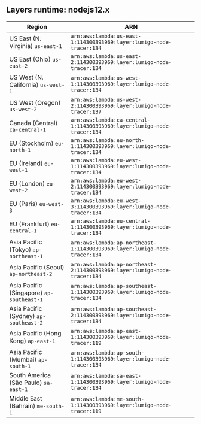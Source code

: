 Layers runtime: nodejs12.x
----
| Region | ARN |
| --- | --- |
|US East (N. Virginia)  `us-east-1`|`arn:aws:lambda:us-east-1:114300393969:layer:lumigo-node-tracer:134`|
|US East (Ohio)  `us-east-2`|`arn:aws:lambda:us-east-2:114300393969:layer:lumigo-node-tracer:134`|
|US West (N. California)  `us-west-1`|`arn:aws:lambda:us-west-1:114300393969:layer:lumigo-node-tracer:134`|
|US West (Oregon)  `us-west-2`|`arn:aws:lambda:us-west-2:114300393969:layer:lumigo-node-tracer:137`|
|Canada (Central)  `ca-central-1`|`arn:aws:lambda:ca-central-1:114300393969:layer:lumigo-node-tracer:134`|
|EU (Stockholm)  `eu-north-1`|`arn:aws:lambda:eu-north-1:114300393969:layer:lumigo-node-tracer:134`|
|EU (Ireland)  `eu-west-1`|`arn:aws:lambda:eu-west-1:114300393969:layer:lumigo-node-tracer:134`|
|EU (London)  `eu-west-2`|`arn:aws:lambda:eu-west-2:114300393969:layer:lumigo-node-tracer:134`|
|EU (Paris)  `eu-west-3`|`arn:aws:lambda:eu-west-3:114300393969:layer:lumigo-node-tracer:134`|
|EU (Frankfurt)  `eu-central-1`|`arn:aws:lambda:eu-central-1:114300393969:layer:lumigo-node-tracer:134`|
|Asia Pacific (Tokyo)  `ap-northeast-1`|`arn:aws:lambda:ap-northeast-1:114300393969:layer:lumigo-node-tracer:134`|
|Asia Pacific (Seoul)  `ap-northeast-2`|`arn:aws:lambda:ap-northeast-2:114300393969:layer:lumigo-node-tracer:134`|
|Asia Pacific (Singapore)  `ap-southeast-1`|`arn:aws:lambda:ap-southeast-1:114300393969:layer:lumigo-node-tracer:134`|
|Asia Pacific (Sydney)  `ap-southeast-2`|`arn:aws:lambda:ap-southeast-2:114300393969:layer:lumigo-node-tracer:134`|
|Asia Pacific (Hong Kong)  `ap-east-1`|`arn:aws:lambda:ap-east-1:114300393969:layer:lumigo-node-tracer:119`|
|Asia Pacific (Mumbai)  `ap-south-1`|`arn:aws:lambda:ap-south-1:114300393969:layer:lumigo-node-tracer:134`|
|South America (São Paulo)  `sa-east-1`|`arn:aws:lambda:sa-east-1:114300393969:layer:lumigo-node-tracer:134`|
|Middle East (Bahrain)  `me-south-1`|`arn:aws:lambda:me-south-1:114300393969:layer:lumigo-node-tracer:119`|
